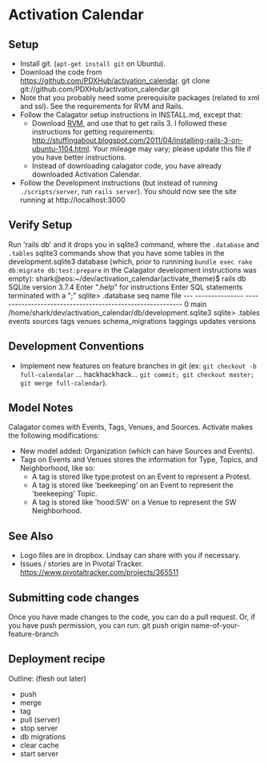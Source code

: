 Activation Calendar
===================

Setup
-----
* Install git.  (`apt-get install git` on Ubuntu).
* Download the code from https://github.com/PDXHub/activation_calendar.
    git clone git://github.com/PDXHub/activation_calendar.git
* Note that you probably need some prerequisite packages (related to xml and ssl).  See the requirements for RVM and Rails.
* Follow the Calagator setup instructions in INSTALL.md, except that:
  * Download [RVM](http://beginrescueend.com/rvm/install), and use that to get rails 3. I followed these instructions for getting requirements: http://stuffingabout.blogspot.com/2011/04/installing-rails-3-on-ubuntu-1104.html.  Your mileage may vary; please update this file if you have better instructions.
  * Instead of downloading calagator code, you have already downloaded Activation Calendar.
* Follow the Development instructions (but instead of running `./scripts/server`, run `rails server`).  You should now see the site running at http://localhost:3000

Verify Setup
------------
Run 'rails db' and it drops you in sqlite3 command, where the `.database` and `.tables` sqlite3 commands show that you have some tables in the development.sqlite3 database (which, prior to runnining `bundle exec rake db:migrate db:test:prepare` in the Calagator development instructions was empty):
    shark@eos:~/dev/activation_calendar(activate_theme)$ rails db
    SQLite version 3.7.4
    Enter ".help" for instructions
    Enter SQL statements terminated with a ";"
    sqlite> .database
    seq  name             file
    ---  ---------------  ----------------------------------------------------------
    0    main             /home/shark/dev/activation_calendar/db/development.sqlite3
    sqlite> .tables
    events             sources            tags               venues
    schema_migrations  taggings           updates            versions



Development Conventions
-----------------------
* Implement new features on feature branches in git (ex: `git checkout -b full-calendalar` ... hackhackhack... `git commit; git checkout master; git merge full-calendar`).

Model Notes
-----------------------
Calagator comes with Events, Tags, Venues, and Sources.  Activate makes the following modifications:
 * New model added: Organization (which can have Sources and Events).
 * Tags on Events and Venues stores the information for Type, Topics, and Neighborhood, like so:
   * A tag is stored like type:protest on an Event to represent a Protest.
   * A tag is stored like 'beekeeping' on an Event to represent the 'beekeeping' Topic.
   * A tag is stored like 'hood:SW' on a Venue to represent the SW Neighborhood.

See Also
--------
 * Logo files are in dropbox.  Lindsay can share with you if necessary.
 * Issues / stories are in Pivotal Tracker. https://www.pivotaltracker.com/projects/365511

Submitting code changes
-----------------------
Once you have made changes to the code, you can do a pull request.
Or, if you have push permission, you can run:
    git push origin name-of-your-feature-branch
    
Deployment recipe
-----------------

Outline: (flesh out later)

 * push
 * merge
 * tag
 * pull (server)
 * stop server
 * db migrations
 * clear cache
 * start server


